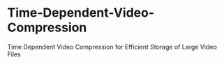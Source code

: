# Time-Dependent-Video-Compression
Time Dependent Video Compression for Efficient Storage of Large Video Files
